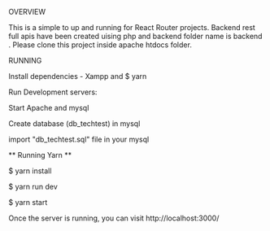 OVERVIEW

This is a simple  to up and running for React Router projects.
Backend rest full apis have been created uising php and backend folder name is  backend .
Please clone this project inside apache htdocs folder.  


RUNNING

Install dependencies - Xampp and $ yarn 

Run Development servers:

Start  Apache and  mysql

Create database (db_techtest) in mysql 

import "db_techtest.sql" file in your mysql

** Running Yarn **

$ yarn install

$ yarn run dev

$ yarn start

Once the server is running, you can visit http://localhost:3000/
